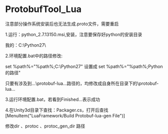 # ProtobufTool_Lua

注意部分操作系统安装后也无法生成.proto文件，需要重启

1.运行：python_2.7.13150.msi,安装，注意要保存好python的安装目录

我的：C:\Python27\

2.环境配置.bat中的路径修改:

set %path%="%path%;C:\Python27" 设置成 set %path%="%path%;Python的路径"

只要有涉及到...\protobuf-lua\...路径的，均修改成自身所在目录下的\protobuf-lua\...

3.运行环境配置.bat，若看到Finished...表示成功

4.在Unity3d目录下查找：Packager.cs，打开后查找[MenuItem("LuaFramework/Build Protobuf-lua-gen File")]

修改dir 、protoc 、protoc_gen_dir 路径
